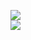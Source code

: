 [![](https://img.shields.io/badge/Made%20With-Github%20Spray-lightgrey.svg?style=for-the-badge&logo=github)](https://github.com/Annihil/github-spray#13897)  
[![](https://i.imgur.com/2DrTn0Z.gif)](https://github.com/Annihil/github-spray)